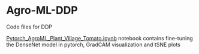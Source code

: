 # Agro-ML-DDP
Code files for DDP

[Pytorch_AgroML_Plant_Village_Tomato.ipynb](https://github.com/ayushm380/Agro-ML-DDP/blob/main/Pytorch_AgroML_Plant_Village_Tomato.ipynb) notebook contains fine-tuning the DenseNet model in pytorch, GradCAM visualization and tSNE plots
